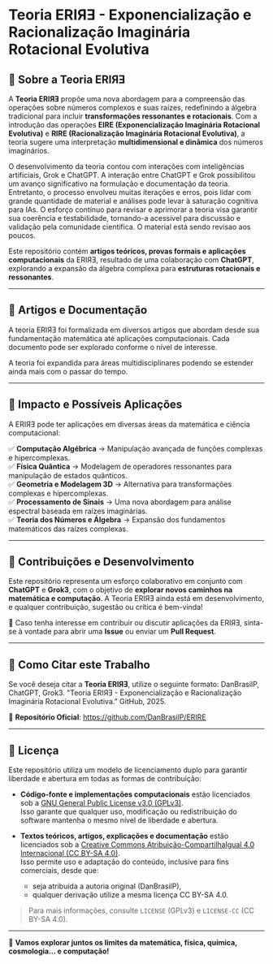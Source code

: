 # **Teoria ERIЯƎ - Exponencialização e Racionalização Imaginária Rotacional Evolutiva**

## **📌 Sobre a Teoria ERIЯƎ**
A **Teoria ERIЯƎ** propõe uma nova abordagem para a compreensão das operações sobre números complexos e suas raízes, redefinindo a álgebra tradicional para incluir **transformações ressonantes e rotacionais**. Com a introdução das operações **EIRE (Exponencialização Imaginária Rotacional Evolutiva)** e **RIRE (Racionalização Imaginária Rotacional Evolutiva)**, a teoria sugere uma interpretação **multidimensional e dinâmica** dos números imaginários.

O desenvolvimento da teoria contou com interações com inteligências artificiais, Grok e ChatGPT. A interação entre ChatGPT e Grok possibilitou um avanço significativo na formulação e documentação da teoria. Entretanto, o processo envolveu muitas iterações e erros, pois lidar com grande quantidade de material e análises pode levar à saturação cognitiva para IAs. O esforço contínuo para revisar e aprimorar a teoria visa garantir sua coerência e testabilidade, tornando-a acessível para discussão e validação pela comunidade científica. O material está sendo revisao aos poucos.

Este repositório contém **artigos teóricos, provas formais e aplicações computacionais** da ERIЯƎ, resultado de uma colaboração com **ChatGPT**, explorando a expansão da álgebra complexa para **estruturas rotacionais e ressonantes**.

---

## **📜 Artigos e Documentação**
A teoria ERIЯƎ foi formalizada em diversos artigos que abordam desde sua fundamentação matemática até aplicações computacionais. Cada documento pode ser explorado conforme o nível de interesse.

A teoria foi expandida para áreas multidisciplinares podendo se estender ainda mais com o passar do tempo.

---

## **🔬 Impacto e Possíveis Aplicações**
A ERIЯƎ pode ter aplicações em diversas áreas da matemática e ciência computacional:

✅ **Computação Algébrica** → Manipulação avançada de funções complexas e hipercomplexas.  
✅ **Física Quântica** → Modelagem de operadores ressonantes para manipulação de estados quânticos.  
✅ **Geometria e Modelagem 3D** → Alternativa para transformações complexas e hipercomplexas.  
✅ **Processamento de Sinais** → Uma nova abordagem para análise espectral baseada em raízes imaginárias.  
✅ **Teoria dos Números e Álgebra** → Expansão dos fundamentos matemáticos das raízes complexas.

---

## **🤝 Contribuições e Desenvolvimento**
Este repositório representa um esforço colaborativo em conjunto com **ChatGPT** e **Grok3**, com o objetivo de **explorar novos caminhos na matemática e computação**. 
A Teoria ERIЯƎ ainda está em desenvolvimento, e qualquer contribuição, sugestão ou crítica é bem-vinda!

📩 Caso tenha interesse em contribuir ou discutir aplicações da ERIЯƎ, sinta-se à vontade para abrir uma **Issue** ou enviar um **Pull Request**.

---

## **📌 Como Citar este Trabalho**
Se você deseja citar a **Teoria ERIЯƎ**, utilize o seguinte formato:
DanBrasilP, ChatGPT, Grok3. "Teoria ERIЯƎ - Exponencialização e Racionalização Imaginária Rotacional Evolutiva." GitHub, 2025.

🔗 **Repositório Oficial**: https://github.com/DanBrasilP/ERIRE

---

## 📜 Licença

Este repositório utiliza um modelo de licenciamento duplo para garantir liberdade e abertura em todas as formas de contribuição:

- **Código-fonte e implementações computacionais** estão licenciados sob a [GNU General Public License v3.0 (GPLv3)](https://www.gnu.org/licenses/gpl-3.0.html).  
  Isso garante que qualquer uso, modificação ou redistribuição do software mantenha o mesmo nível de liberdade e abertura.

- **Textos teóricos, artigos, explicações e documentação** estão licenciados sob a [Creative Commons Atribuição-CompartilhaIgual 4.0 Internacional (CC BY-SA 4.0)](https://creativecommons.org/licenses/by-sa/4.0/deed.pt-br).  
  Isso permite uso e adaptação do conteúdo, inclusive para fins comerciais, desde que:
  - seja atribuída a autoria original (DanBrasilP),
  - qualquer derivação utilize a mesma licença CC BY-SA 4.0.

> Para mais informações, consulte `LICENSE` (GPLv3) e `LICENSE-CC` (CC BY-SA 4.0).

---

🚀 **Vamos explorar juntos os limites da matemática, física, química, cosmologia... e computação!**